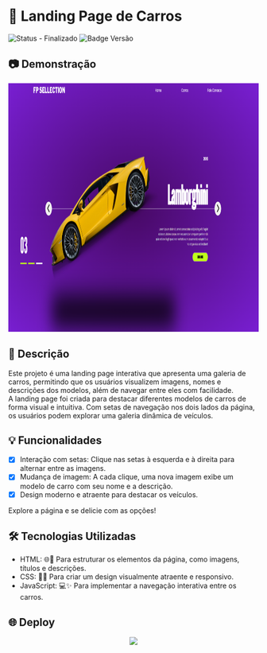 # 🚗 Landing Page de Carros

![Status - Finalizado](https://img.shields.io/badge/status-finalizado-brightgreen)
![Badge Versão](https://img.shields.io/badge/versão-1.0.0-blue)

## 📷 Demonstração
<img width="900" height="500" src="https://github.com/BrunoDutra91/LP-DEV-CLUB/blob/master/Captura%20de%20tela%202025-03-09%20194727.png?raw=true">

## 📘 Descrição
Este projeto é uma landing page interativa que apresenta uma galeria de carros, permitindo que os usuários visualizem imagens, nomes e descrições dos modelos, além de navegar entre eles com facilidade.<br>
A landing page foi criada para destacar diferentes modelos de carros de forma visual e intuitiva. Com setas de navegação nos dois lados da página, os usuários podem explorar uma galeria dinâmica de veículos.

## 💡 Funcionalidades

- [x] Interação com setas: Clique nas setas à esquerda e à direita para alternar entre as imagens.<br>
- [x] Mudança de imagem: A cada clique, uma nova imagem exibe um modelo de carro com seu nome e a descrição.<br>
- [x] Design moderno e atraente para destacar os veículos.<br>

 Explore a página e se delicie com as opções!

## 🛠️ Tecnologias Utilizadas

- HTML: 🌐📝 Para estruturar os elementos da página, como imagens, títulos e descrições.
- CSS: 🎨📐  Para criar um design visualmente atraente e responsivo.
- JavaScript: 💻✨ Para implementar a navegação interativa entre os carros.


## 🌐 Deploy
<div align="center"> 
<a href="[https://brunodutra91.github.io/LP-DEV-CLUB//)">
  <img   width="120px" src="https://img.shields.io/website-up-down-green-red/http/monip.org.svg"  /> 
</a>
</div>
